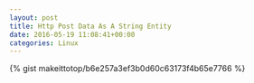 ```yaml
---
layout: post                                                                                                              
title: Http Post Data As A String Entity                                                                                                                       
date: 2016-05-19 11:08:41+00:00                                                                                                                        
categories: Linux                                                                                                                
---                                                                                                                              
```


{% gist makeittotop/b6e257a3ef3b0d60c63173f4b65e7766 %}                                                                                                           

